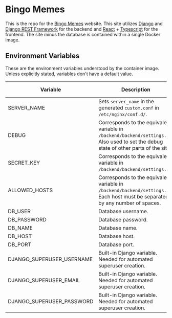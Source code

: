 # Bingo Memes

This is the repo for the [Bingo Memes](https://bingomemes.com) website. This site utilizes [Django](https://www.djangoproject.com/) and [Django REST Framework](https://www.django-rest-framework.org/) for the backend and [React](https://reactjs.org/) + [Typescript](https://www.typescriptlang.org/) for the frontend. The site minus the database is contained within a single Docker image.

## Environment Variables

These are the environment variables understood by the container image. Unless explicitly stated, variables don't have a default value.

| Variable | Description | Default Value |
|---|---|---|
| SERVER_NAME | Sets `server_name` in the generated `custom.conf` in `/etc/nginx/conf.d/`. |`_`|
| DEBUG | Corresponds to the equivalent variable in `/backend/backend/settings.py`. Also used to set the debug state of other parts of the site. |`1`|
| SECRET_KEY | Corresponds to the equivalent variable in `/backend/backend/settings.py`. |
| ALLOWED_HOSTS | Corresponds to the equivalent variable in `/backend/backend/settings.py`. Each host must be separated by any number of spaces. |
| DB_USER | Database username. |
| DB_PASSWORD | Database password. |
| DB_NAME | Database name. |
| DB_HOST | Database host. |
| DB_PORT | Database port. |
| DJANGO_SUPERUSER_USERNAME | Built-in Django variable. Needed for automated superuser creation. |
| DJANGO_SUPERUSER_EMAIL | Built-in Django variable. Needed for automated superuser creation. |
| DJANGO_SUPERUSER_PASSWORD | Built-in Django variable. Needed for automated superuser creation. |
